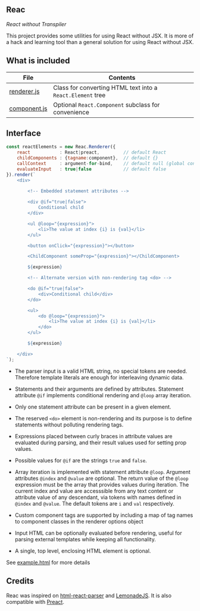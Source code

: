 Reac
----

*React without Transpiler*

This project provides some utilities for using React without JSX. It is more of
a hack and learning tool than a general solution for using React without JSX.

What is included
----------------

| File | Contents
|------|---------
| [renderer.js](https://github.com/lucianoiam/reac/blob/master/renderer.js) | Class for converting HTML text into a `React.Element` tree
| [component.js](https://github.com/lucianoiam/reac/blob/master/component.js) | Optional `React.Component` subclass for convenience

Interface
---------

```js
const reactElements = new Reac.Renderer({
    react           : React|preact,         // default React
    childComponents : {tagname:component},  // default {}
    callContext     : argument-for-bind,    // default null (global context)
    evaluateInput   : true|false            // default false
}).render(`
    <div>

        <!-- Embedded statement attributes -->
        
        <div @if="true|false">
            Conditional child
        </div>

        <ul @loop="{expression}">
            <li>The value at index {i} is {val}</li>
        </ul>

        <button onClick="{expression}"></button>

        <ChildComponent someProp="{expression}"></ChildComponent>

        ${expression}

        <!-- Alternate version with non-rendering tag <do> -->

        <do @if="true|false">
            <div>Conditional child</div>
        </do>

        <ul>
            <do @loop="{expression}">
                <li>The value at index {i} is {val}</li>
            </do>
        </ul>

        ${expression}

    </div>
`);
```

- The parser input is a valid HTML string, no special tokens are needed.
Therefore template literals are enough for interleaving dynamic data.

- Statements and their arguments are defined by attributes. Statement attribute
`@if` implements conditional rendering and `@loop` array iteration.

- Only one statement attribute can be present in a given element.

- The reserved `<do>` element is non-rendering and its purpose is to define
statements without polluting rendering tags. 

- Expressions placed between curly braces in attribute values are evaluated
during parsing, and their result values used for setting prop values.

- Possible values for `@if` are the strings `true` and `false`.

- Array iteration is implemented with statement attribute `@loop`. Argument
attributes `@index` and `@value` are optional. The return value of the `@loop`
expression must be the array that provides values during iteration. The current
index and value are accesssible from any text content or attribute value of any
descendant, via tokens with names defined in `@index` and `@value`. The default
tokens are `i` and `val` respectively.

- Custom component tags are supported by including a map of tag names to
component classes in the renderer options object

- Input HTML can be optionally evaluated before rendering, useful for parsing
external templates while keeping all functionality.

- A single, top level, enclosing HTML element is optional.

See [example.html](https://github.com/lucianoiam/reac/blob/master/example.html)
for more details

Credits
-------

Reac was inspired on [html-react-parser](https://github.com/remarkablemark/html-react-parser)
and [LemonadeJS](https://github.com/lemonadejs/lemonadejs). It is also
compatible with [Preact](https://preactjs.com).
